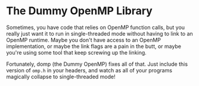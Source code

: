 The Dummy OpenMP Library
========================

Sometimes, you have code that relies on OpenMP function calls, but you really
just want it to run in single-threaded mode without having to link to an 
OpenMP runtime. Maybe you don't have access to an OpenMP implementation, 
or maybe the link flags are a pain in the butt, or maybe you're using some
tool that keep screwing up the linking.

Fortunately, domp (the Dummy OpenMP) fixes all of that. Just include this
version of `omp.h` in your headers, and watch as all of your programs 
magically collapse to single-threaded mode!

